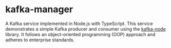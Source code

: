 # kafka-manager
A Kafka service implemented in Node.js with TypeScript. This service demonstrates a simple Kafka producer and consumer using the [kafka-node](https://www.npmjs.com/package/kafka-node) library. It follows an object-oriented programming (OOP) approach and adheres to enterprise standards.
